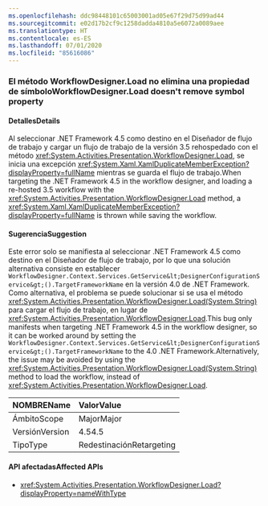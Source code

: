 ```yaml
---
ms.openlocfilehash: ddc98448101c65003001ad05e67f29d75d99ad44
ms.sourcegitcommit: e02d17b2cf9c1258dadda4810a5e6072a0089aee
ms.translationtype: HT
ms.contentlocale: es-ES
ms.lasthandoff: 07/01/2020
ms.locfileid: "85616086"
---
```

### <a name="workflowdesignerload-doesnt-remove-symbol-property"></a><span data-ttu-id="5eaee-101">El método WorkflowDesigner.Load no elimina una propiedad de símbolo</span><span class="sxs-lookup"><span data-stu-id="5eaee-101">WorkflowDesigner.Load doesn't remove symbol property</span></span>

#### <a name="details"></a><span data-ttu-id="5eaee-102">Detalles</span><span class="sxs-lookup"><span data-stu-id="5eaee-102">Details</span></span>

<span data-ttu-id="5eaee-103">Al seleccionar .NET Framework 4.5 como destino en el Diseñador de flujo de trabajo y cargar un flujo de trabajo de la versión 3.5 rehospedado con el método <xref:System.Activities.Presentation.WorkflowDesigner.Load>, se inicia una excepción <xref:System.Xaml.XamlDuplicateMemberException?displayProperty=fullName> mientras se guarda el flujo de trabajo.</span><span class="sxs-lookup"><span data-stu-id="5eaee-103">When targeting the .NET Framework 4.5 in the workflow designer, and loading a re-hosted 3.5 workflow with the <xref:System.Activities.Presentation.WorkflowDesigner.Load> method, a <xref:System.Xaml.XamlDuplicateMemberException?displayProperty=fullName> is thrown while saving the workflow.</span></span>

#### <a name="suggestion"></a><span data-ttu-id="5eaee-104">Sugerencia</span><span class="sxs-lookup"><span data-stu-id="5eaee-104">Suggestion</span></span>

<span data-ttu-id="5eaee-105">Este error solo se manifiesta al seleccionar .NET Framework 4.5 como destino en el Diseñador de flujo de trabajo, por lo que una solución alternativa consiste en establecer `WorkflowDesigner.Context.Services.GetService&lt;DesignerConfigurationService&gt;().TargetFrameworkName` en la versión 4.0 de .NET Framework. Como alternativa, el problema se puede solucionar si se usa el método <xref:System.Activities.Presentation.WorkflowDesigner.Load(System.String)> para cargar el flujo de trabajo, en lugar de <xref:System.Activities.Presentation.WorkflowDesigner.Load>.</span><span class="sxs-lookup"><span data-stu-id="5eaee-105">This bug only manifests when targeting .NET Framework 4.5 in the workflow designer, so it can be worked around by setting the `WorkflowDesigner.Context.Services.GetService&lt;DesignerConfigurationService&gt;().TargetFrameworkName` to the 4.0 .NET Framework.Alternatively, the issue may be avoided by using the <xref:System.Activities.Presentation.WorkflowDesigner.Load(System.String)> method to load the workflow, instead of <xref:System.Activities.Presentation.WorkflowDesigner.Load>.</span></span>

| <span data-ttu-id="5eaee-106">NOMBRE</span><span class="sxs-lookup"><span data-stu-id="5eaee-106">Name</span></span>    | <span data-ttu-id="5eaee-107">Valor</span><span class="sxs-lookup"><span data-stu-id="5eaee-107">Value</span></span>       |
|:--------|:------------|
| <span data-ttu-id="5eaee-108">Ámbito</span><span class="sxs-lookup"><span data-stu-id="5eaee-108">Scope</span></span>   | <span data-ttu-id="5eaee-109">Major</span><span class="sxs-lookup"><span data-stu-id="5eaee-109">Major</span></span>       |
| <span data-ttu-id="5eaee-110">Versión</span><span class="sxs-lookup"><span data-stu-id="5eaee-110">Version</span></span> | <span data-ttu-id="5eaee-111">4.5</span><span class="sxs-lookup"><span data-stu-id="5eaee-111">4.5</span></span>         |
| <span data-ttu-id="5eaee-112">Tipo</span><span class="sxs-lookup"><span data-stu-id="5eaee-112">Type</span></span>    | <span data-ttu-id="5eaee-113">Redestinación</span><span class="sxs-lookup"><span data-stu-id="5eaee-113">Retargeting</span></span> |

#### <a name="affected-apis"></a><span data-ttu-id="5eaee-114">API afectadas</span><span class="sxs-lookup"><span data-stu-id="5eaee-114">Affected APIs</span></span>

- <xref:System.Activities.Presentation.WorkflowDesigner.Load?displayProperty=nameWithType>
